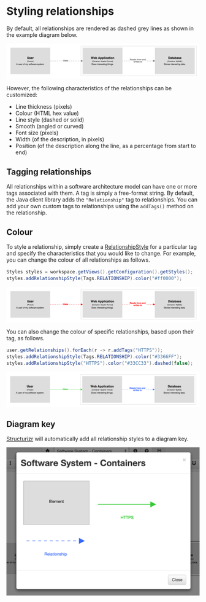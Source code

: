 # Styling relationships

By default, all relationships are rendered as dashed grey lines as shown in the example diagram below.

![Default styling](images/styling-relationships-1.png)

However, the following characteristics of the relationships can be customized:

- Line thickness (pixels)
- Colour (HTML hex value)
- Line style (dashed or solid)
- Smooth (angled or curved)
- Font size (pixels)
- Width (of the description, in pixels)
- Position (of the description along the line, as a percentage from start to end)

## Tagging relationships

All relationships within a software architecture model can have one or more tags associated with them. A tag is simply a free-format string. By default, the Java client library adds the ```"Relationship"``` tag to relationships. You can add your own custom tags to relationships using the ```addTags()``` method on the relationship.

## Colour

To style a relationship, simply create a [RelationshipStyle](https://github.com/structurizr/java/blob/master/structurizr-core/src/com/structurizr/view/RelationshipStyle.java) for a particular tag and specify the characteristics that you would like to change. For example, you can change the colour of all relationships as follows.

```java
Styles styles = workspace.getViews().getConfiguration().getStyles();
styles.addRelationshipStyle(Tags.RELATIONSHIP).color("#ff0000");
```

![Colouring all relationships](images/styling-relationships-2.png)

You can also change the colour of specific relationships, based upon their tag, as follows.

```java
user.getRelationships().forEach(r -> r.addTags("HTTPS"));
styles.addRelationshipStyle(Tags.RELATIONSHIP).color("#3366FF");
styles.addRelationshipStyle("HTTPS").color("#33CC33").dashed(false);
```

![Colouring relationships based upon tag](images/styling-relationships-3.png)

## Diagram key

[Structurizr](https://structurizr.com) will automatically add all relationship styles to a diagram key.

![The diagram key](images/styling-relationships-4.png)